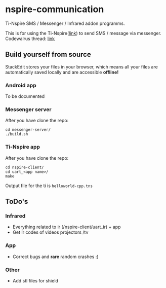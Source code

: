 # nspire-communication

Ti-Nspire SMS / Messenger / Infrared addon programms.

This is for using the Ti-Nspire([link](https://education.ti.com/fr/products/calculators/graphing-calculators/ti-nspire-cx)) to send SMS / message via messenger. 
Codewalrus thread: [link](https://codewalr.us/index.php?topic=2299)


## Build yourself from source

StackEdit stores your files in your browser, which means all your files are automatically saved locally and are accessible **offline!**

### Android app
To be documented

### Messenger server

After you have clone the repo:

    cd messenger-server/
    ./build.sh

### Ti-Nspire app

After you have clone the repo:

    cd nspire-client/
    cd uart_<app name>/
    make
   Output file for the ti is `helloworld-cpp.tns`

   
## ToDo's
### Infrared
 - Everything related to ir (/nspire-client/uart_ir) + app
 - Get Ir codes of videos projectors /tv

### App
-	Correct bugs and **rare** random crashes :)

### Other
-	Add stl files for shield

